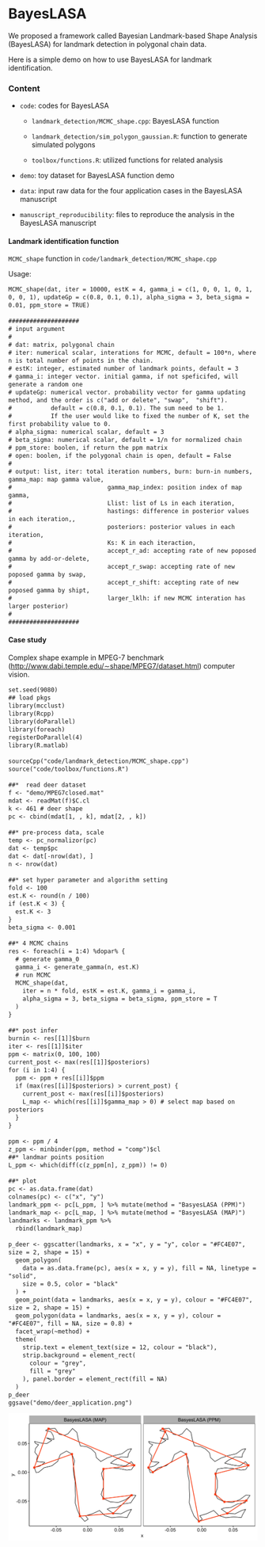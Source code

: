 # BayesLASA

We proposed a framework called Bayesian Landmark-based Shape Analysis (BayesLASA) for landmark detection in polygonal chain data.

Here is a simple demo on how to use BayesLASA for landmark identification.

### Content

* `code`: codes for BayesLASA

  * `landmark_detection/MCMC_shape.cpp`: BayesLASA function
  
  * `landmark_detection/sim_polygon_gaussian.R`: function to generate simulated polygons
  
  * `toolbox/functions.R`: utilized functions for related analysis

* `demo`: toy dataset for BayesLASA function demo

* `data`: input raw data for the four application cases in the BayesLASA manuscript
  
* `manuscript_reproducibility`: files to reproduce the analysis in the BayesLASA manuscript


#### Landmark identification function

`MCMC_shape` function in `code/landmark_detection/MCMC_shape.cpp`

Usage:

```{r}
MCMC_shape(dat, iter = 10000, estK = 4, gamma_i = c(1, 0, 0, 1, 0, 1, 0, 0, 1), updateGp = c(0.8, 0.1, 0.1), alpha_sigma = 3, beta_sigma = 0.01, ppm_store = TRUE)

####################
# input argument
#
# dat: matrix, polygonal chain
# iter: numerical scalar, interations for MCMC, default = 100*n, where n is total number of points in the chain.
# estK: integer, estimated number of landmark points, default = 3
# gamma_i: integer vector. initial gamma, if not speficifed, will generate a random one
# updateGp: numerical vector. probability vector for gamma updating method, and the order is c("add or delete", "swap",  "shift").
#           default = c(0.8, 0.1, 0.1). The sum need to be 1.
#           If the user would like to fixed the number of K, set the first probability value to 0.
# alpha_sigma: numerical scalar, default = 3
# beta_sigma: numerical scalar, default = 1/n for normalized chain
# ppm_store: boolen, if return the ppm matrix
# open: boolen, if the polygonal chain is open, default = False
#
# output: list, iter: total iteration numbers, burn: burn-in numbers, gamma_map: map gamma value,
#                           gamma_map_index: position index of map gamma,
#                           Llist: list of Ls in each iteration,
#                           hastings: difference in posterior values in each iteration,,
#                           posteriors: posterior values in each iteration,
#                           Ks: K in each iteraction,
#                           accept_r_ad: accepting rate of new poposed gamma by add-or-delete,
#                           accept_r_swap: accepting rate of new poposed gamma by swap,
#                           accept_r_shift: accepting rate of new poposed gamma by shipt,
#                           larger_lklh: if new MCMC interation has larger posterior)
#
####################
```

#### Case study

Complex shape example in MPEG-7 benchmark (http://www.dabi.temple.edu/∼shape/MPEG7/dataset.html) computer vision.

```{r}
set.seed(9080)
## load pkgs
library(mcclust)
library(Rcpp)
library(doParallel)
library(foreach)
registerDoParallel(4)
library(R.matlab)

sourceCpp("code/landmark_detection/MCMC_shape.cpp")
source("code/toolbox/functions.R")

##*  read deer dataset
f <- "demo/MPEG7closed.mat"
mdat <- readMat(f)$C.cl
k <- 461 # deer shape
pc <- cbind(mdat[1, , k], mdat[2, , k])

##* pre-process data, scale
temp <- pc_normalizor(pc)
dat <- temp$pc
dat <- dat[-nrow(dat), ]
n <- nrow(dat)

##* set hyper parameter and algorithm setting
fold <- 100
est.K <- round(n / 100)
if (est.K < 3) {
  est.K <- 3
}
beta_sigma <- 0.001

##* 4 MCMC chains
res <- foreach(i = 1:4) %dopar% {
  # generate gamma_0
  gamma_i <- generate_gamma(n, est.K)
  # run MCMC
  MCMC_shape(dat,
    iter = n * fold, estK = est.K, gamma_i = gamma_i,
    alpha_sigma = 3, beta_sigma = beta_sigma, ppm_store = T
  )
}

##* post infer
burnin <- res[[1]]$burn
iter <- res[[1]]$iter
ppm <- matrix(0, 100, 100)
current_post <- max(res[[1]]$posteriors)
for (i in 1:4) {
  ppm <- ppm + res[[i]]$ppm
  if (max(res[[i]]$posteriors) > current_post) {
    current_post <- max(res[[i]]$posteriors)
    L_map <- which(res[[i]]$gamma_map > 0) # select map based on posteriors
  }
}

ppm <- ppm / 4
z_ppm <- minbinder(ppm, method = "comp")$cl
##* landmar points position
L_ppm <- which(diff(c(z_ppm[n], z_ppm)) != 0)

##* plot
pc <- as.data.frame(dat)
colnames(pc) <- c("x", "y")
landmark_ppm <- pc[L_ppm, ] %>% mutate(method = "BasyesLASA (PPM)")
landmark_map <- pc[L_map, ] %>% mutate(method = "BasyesLASA (MAP)")
landmarks <- landmark_ppm %>%
  rbind(landmark_map)

p_deer <- ggscatter(landmarks, x = "x", y = "y", color = "#FC4E07", size = 2, shape = 15) +
  geom_polygon(
    data = as.data.frame(pc), aes(x = x, y = y), fill = NA, linetype = "solid",
    size = 0.5, color = "black"
  ) +
  geom_point(data = landmarks, aes(x = x, y = y), colour = "#FC4E07", size = 2, shape = 15) +
  geom_polygon(data = landmarks, aes(x = x, y = y), colour = "#FC4E07", fill = NA, size = 0.8) +
  facet_wrap(~method) +
  theme(
    strip.text = element_text(size = 12, colour = "black"),
    strip.background = element_rect(
      colour = "grey",
      fill = "grey"
    ), panel.border = element_rect(fill = NA)
  )
p_deer
ggsave("demo/deer_application.png")
```
![Application case of complex shape (deer)](demo/deer_application.png)
